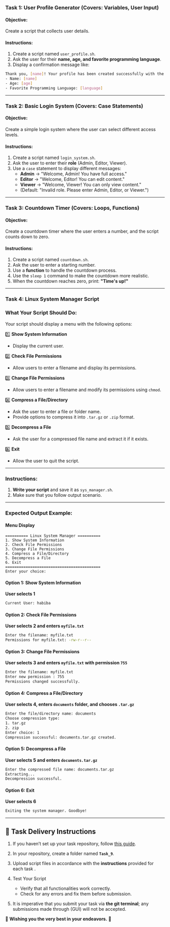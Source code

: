 ### **Task 1: User Profile Generator** (Covers: Variables, User Input)  
#### **Objective:**  
Create a script that collects user details.

#### **Instructions:**  
1. Create a script named `user_profile.sh`.  
2. Ask the user for their **name, age, and favorite programming language**.   
3. Display a confirmation message like:  
   
```bash
Thank you, [name]! Your profile has been created successfully with the following details:  
- Name: [name]  
- Age: [age]  
- Favorite Programming Language: [language]
```
---

### **Task 2: Basic Login System** (Covers: Case Statements)  
#### **Objective:**  
Create a simple login system where the user can select different access levels.  

#### **Instructions:**  
1. Create a script named `login_system.sh`.  
2. Ask the user to enter their **role** (Admin, Editor, Viewer).  
3. Use a `case` statement to display different messages:  
   - **Admin** → "Welcome, Admin! You have full access."  
   - **Editor** → "Welcome, Editor! You can edit content."  
   - **Viewer** → "Welcome, Viewer! You can only view content."  
   - (Default: "Invalid role. Please enter Admin, Editor, or Viewer.")  

---

### **Task 3: Countdown Timer** (Covers: Loops, Functions)  
#### **Objective:**  
Create a countdown timer where the user enters a number, and the script counts down to zero.  

#### **Instructions:**  
1. Create a script named `countdown.sh`.  
2. Ask the user to enter a starting number.  
3. Use a **function** to handle the countdown process.   
4. Use the `sleep 1` command to make the countdown more realistic.  
5. When the countdown reaches zero, print: **"Time's up!"**  

---

### **Task 4: Linux System Manager Script**  

### **What Your Script Should Do:**  
Your script should display a menu with the following options:  

1️⃣ **Show System Information**  
   - Display the current user.  

2️⃣ **Check File Permissions**  
   - Allow users to enter a filename and display its permissions.  

3️⃣ **Change File Permissions**  
   - Allow users to enter a filename and modify its permissions using `chmod`.  

4️⃣ **Compress a File/Directory**  
   - Ask the user to enter a file or folder name.  
   - Provide options to compress it into `.tar.gz` or `.zip` format.  

5️⃣ **Decompress a File**  
   - Ask the user for a compressed file name and extract it if it exists.  

6️⃣ **Exit**  
   - Allow the user to quit the script.  

---

### **Instructions:** 

1. **Write your script** and save it as `sys_manager.sh`.  
2. Make sure that you follow output scenario.
---

### **Expected Output Example:**  

#### **Menu Display**  
```
========== Linux System Manager ==========
1. Show System Information
2. Check File Permissions
3. Change File Permissions
4. Compress a File/Directory
5. Decompress a File
6. Exit
==========================================
Enter your choice: 
```

#### **Option 1: Show System Information**  
**User selects 1**

```bash
Current User: habiba  
```

#### **Option 2: Check File Permissions**  
**User selects 2 and enters `myfile.txt`**  

```bash
Enter the filename: myfile.txt  
Permissions for myfile.txt: -rw-r--r--  
```

#### **Option 3: Change File Permissions**  
**User selects 3 and enters `myfile.txt` with permission `755`**  

```bash
Enter the filename: myfile.txt  
Enter new permission : 755  
Permissions changed successfully.  
```

#### **Option 4: Compress a File/Directory**  
**User selects 4, enters `documents` folder, and chooses `.tar.gz`**  

```bash
Enter the file/directory name: documents  
Choose compression type:  
1. tar.gz  
2. zip  
Enter choice: 1  
Compression successful: documents.tar.gz created.  
```

#### **Option 5: Decompress a File**  
**User selects 5 and enters `documents.tar.gz`**  

```bash
Enter the compressed file name: documents.tar.gz  
Extracting...  
Decompression successful.  
```

#### **Option 6: Exit**  
**User selects 6**

```bash
Exiting the system manager. Goodbye!
```

---
## **📜 Task Delivery Instructions**  

1. If you haven’t set up your task repository, follow [this guide](https://discord.com/channels/885136114275459102/892738283434541076/1314261230252462092).  

2. In your repository, create a folder named **`Task_9`**.  

3. Upload script files in accordance with the **instructions** provided for each task .

4. Test Your Script

   - Verify that all functionalities work correctly.  
   - Check for any errors and fix them before submission.  

5. It is imperative that you submit your task via **the git terminal**; any submissions made through (GUI) will not be accepted.


🚀 **Wishing you the very best in your endeavors.** 🚀